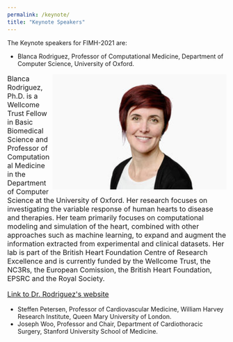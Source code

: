 ```yaml
---
permalink: /keynote/
title: "Keynote Speakers"
---
```


The Keynote speakers for FIMH-2021 are:
* Blanca Rodriguez, Professor of Computational Medicine, Department of Computer Science, University of Oxford.

<img align="right" src="/assets/images/BlancaRodriguez.jpg" width="400">

<font size="3">

Blanca Rodriguez, Ph.D. is a Wellcome Trust Fellow in Basic Biomedical Science and Professor of Computational Medicine in the Department of Computer Science at the University of Oxford. Her research focuses on investigating the variable response of human hearts to disease and therapies. Her team primarily focuses on computational modeling and simulation of the heart, combined with other approaches such as machine learning, to expand and augment the information extracted from experimental and clinical datasets. Her lab is part of the British Heart Foundation Centre of Research Excellence and is currently funded by the Wellcome Trust, the NC3Rs, the European Comission, the British Heart Foundation, EPSRC and the Royal Society.

[Link to Dr. Rodriguez's website](http://www.cs.ox.ac.uk/people/blanca.rodriguez/)

</font> 

* Steffen Petersen, Professor of Cardiovascular Medicine, William Harvey Research Institute, Queen Mary University of London.
* Joseph Woo, Professor and Chair, Department of Cardiothoracic Surgery, Stanford University School of Medicine.



